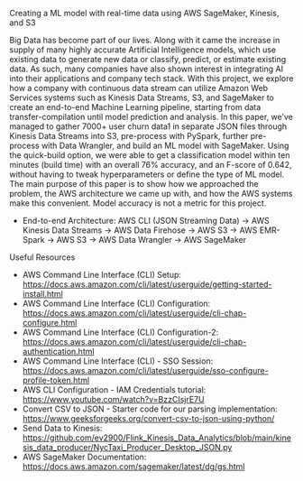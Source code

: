 Creating a ML model with real-time data using AWS SageMaker, Kinesis, and S3

Big Data has become part of our lives. Along with it came the increase in supply of many highly accurate Artificial Intelligence models, which use existing data to generate new data or classify, predict, or estimate existing data. As such, many companies have also shown interest in integrating AI into their applications and company tech stack. With this project, we explore how a company with continuous data stream can utilize Amazon Web Services systems such as Kinesis Data Streams, S3, and SageMaker to create an end-to-end Machine Learning pipeline, starting from data transfer-compilation until model prediction and analysis. In this paper, we’ve managed to gather 7000+ user churn data1 in separate JSON files through Kinesis Data Streams into S3, pre-process with PySpark, further pre-process with Data Wrangler, and build an ML model with SageMaker. Using the quick-build option, we were able to get a classification model within ten minutes (build time) with an overall 76% accuracy, and an F-score of 0.642, without having to tweak hyperparameters or define the type of ML model. The main purpose of this paper is to show how we approached the problem, the AWS architecture we came up with, and how the AWS systems make this convenient. Model accuracy is not a metric for this project.

- End-to-end Architecture: AWS CLI (JSON Streaming Data) -> AWS Kinesis Data Streams -> AWS Data Firehose -> AWS S3 -> AWS EMR-Spark -> AWS S3 -> AWS Data Wrangler -> AWS SageMaker

Useful Resources
- AWS Command Line Interface (CLI) Setup: https://docs.aws.amazon.com/cli/latest/userguide/getting-started-install.html
- AWS Command Line Interface (CLI) Configuration: https://docs.aws.amazon.com/cli/latest/userguide/cli-chap-configure.html
- AWS Command Line Interface (CLI) Configuration-2: https://docs.aws.amazon.com/cli/latest/userguide/cli-chap-authentication.html
- AWS Command Line Interface (CLI) - SSO Session: https://docs.aws.amazon.com/cli/latest/userguide/sso-configure-profile-token.html
- AWS CLI Configuration - IAM Credentials tutorial: https://www.youtube.com/watch?v=BzzCIsjrE7U
- Convert CSV to JSON - Starter code for our parsing implementation: https://www.geeksforgeeks.org/convert-csv-to-json-using-python/
- Send Data to Kinesis: https://github.com/ev2900/Flink_Kinesis_Data_Analytics/blob/main/kinesis_data_producer/NycTaxi_Producer_Desktop_JSON.py
- AWS SageMaker Documentation: https://docs.aws.amazon.com/sagemaker/latest/dg/gs.html
